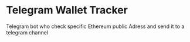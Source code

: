 # Telegram Wallet Tracker

Telegram bot who check specific Ethereum public Adress and send it to a telegram channel

